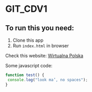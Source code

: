 # GIT_CDV1

## To run this you need: 
1. Clone this app
2. Run `index.html` in browser


Check this website: [Wirtualna Polska](http://www.wp.pl)

Some javascript code:
```javascript
function test() {
 console.log("look ma’, no spaces");
}
```
